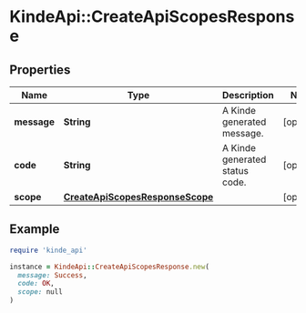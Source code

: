 # KindeApi::CreateApiScopesResponse

## Properties

| Name | Type | Description | Notes |
| ---- | ---- | ----------- | ----- |
| **message** | **String** | A Kinde generated message. | [optional] |
| **code** | **String** | A Kinde generated status code. | [optional] |
| **scope** | [**CreateApiScopesResponseScope**](CreateApiScopesResponseScope.md) |  | [optional] |

## Example

```ruby
require 'kinde_api'

instance = KindeApi::CreateApiScopesResponse.new(
  message: Success,
  code: OK,
  scope: null
)
```

